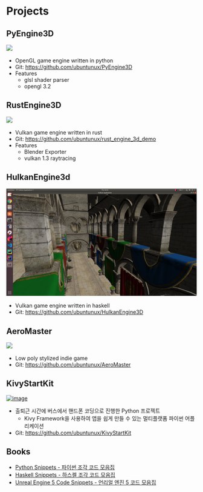 # Projects

## PyEngine3D
[![](https://img.youtube.com/vi/x9GVA7tCAdw/mqdefault.jpg)](https://www.youtube.com/watch?v=x9GVA7tCAdw)
- OpenGL game engine written in python
- Git: https://github.com/ubuntunux/PyEngine3D
- Features
    - glsl shader parser
    - opengl 3.2
 
## RustEngine3D
[![](https://img.youtube.com/vi/lAMA23NmRTI/mqdefault.jpg)](https://www.youtube.com/watch?v=lAMA23NmRTI)
- Vulkan game engine written in rust
- Git: https://github.com/ubuntunux/rust_engine_3d_demo
- Features
    - Blender Exporter
    - vulkan 1.3 raytracing

## HulkanEngine3d
[![](https://github.com/ubuntunux/HulkanEngine3D/blob/master/images/screenshot.png)](https://github.com/ubuntunux/HulkanEngine3D)
- Vulkan game engine written in haskell
- Git: https://github.com/ubuntunux/HulkanEngine3D
 
## AeroMaster
[![](https://img.youtube.com/vi/4R8i8Bnx-nQ/mqdefault.jpg)](https://www.youtube.com/watch?v=4R8i8Bnx-nQ)
- Low poly stylized indie game
- Git: https://github.com/ubuntunux/AeroMaster
 
## KivyStartKit
[![image](https://github.com/ubuntunux/Ubuntunux/assets/16193695/4481aed9-a400-4026-82ba-f3c69f3ff567)](https://github.com/ubuntunux/KivyStartKit)
- 출퇴근 시간에 버스에서 핸드폰 코딩으로 진행한 Python 프로젝트
    - Kivy Framework을 사용하여 앱을 쉽게 만들 수 있는 멀티플랫폼 파이썬 어플리케이션
- Git: https://github.com/ubuntunux/KivyStartKit

## Books
- [Python Snippets - 파이썬 조각 코드 모음집](https://github.com/ubuntunux/Python-Snippets)
- [Haskell Snippets - 하스켈 조각 코드 모음집](https://github.com/ubuntunux/Haskell-Snippets)
- [Unreal Engine 5 Code Snippets - 언리얼 엔진 5 코드 모음집](https://github.com/ubuntunux/Unreal-Engine-5-Code-Snippets)
